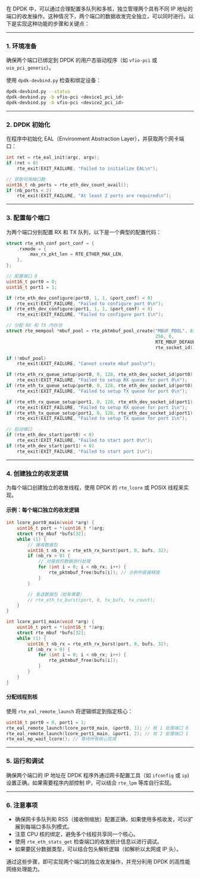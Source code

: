 在 DPDK 中，可以通过合理配置多队列和多核，独立管理两个具有不同 IP 地址的端口的收发操作。这种情况下，两个端口的数据收发完全独立，可以同时进行。以下是实现这种功能的步骤和关键点：

---

### 1. **环境准备**
确保两个端口已绑定到 DPDK 的用户态驱动程序（如 `vfio-pci` 或 `uio_pci_generic`）。

使用 `dpdk-devbind.py` 检查和绑定设备：
```bash
dpdk-devbind.py --status
dpdk-devbind.py -b vfio-pci <device1_pci_id>
dpdk-devbind.py -b vfio-pci <device2_pci_id>
```

---

### 2. **DPDK 初始化**
在程序中初始化 EAL（Environment Abstraction Layer），并获取两个网卡端口：
```c
int ret = rte_eal_init(argc, argv);
if (ret < 0)
    rte_exit(EXIT_FAILURE, "Failed to initialize EAL\n");

// 获取可用端口数
uint16_t nb_ports = rte_eth_dev_count_avail();
if (nb_ports < 2)
    rte_exit(EXIT_FAILURE, "At least 2 ports are required\n");
```

---

### 3. **配置每个端口**
为两个端口分别配置 RX 和 TX 队列，以下是一个典型的配置代码：
```c
struct rte_eth_conf port_conf = {
    .rxmode = {
        .max_rx_pkt_len = RTE_ETHER_MAX_LEN,
    },
};

// 配置端口 0
uint16_t port0 = 0;
uint16_t port1 = 1;

if (rte_eth_dev_configure(port0, 1, 1, &port_conf) < 0)
    rte_exit(EXIT_FAILURE, "Failed to configure port 0\n");
if (rte_eth_dev_configure(port1, 1, 1, &port_conf) < 0)
    rte_exit(EXIT_FAILURE, "Failed to configure port 1\n");

// 分配 RX 和 TX 内存池
struct rte_mempool *mbuf_pool = rte_pktmbuf_pool_create("MBUF_POOL", 8192,
                                                        256, 0,
                                                        RTE_MBUF_DEFAULT_BUF_SIZE,
                                                        rte_socket_id());

if (!mbuf_pool)
    rte_exit(EXIT_FAILURE, "Cannot create mbuf pool\n");

if (rte_eth_rx_queue_setup(port0, 0, 128, rte_eth_dev_socket_id(port0), NULL, mbuf_pool) < 0)
    rte_exit(EXIT_FAILURE, "Failed to setup RX queue for port 0\n");
if (rte_eth_tx_queue_setup(port0, 0, 128, rte_eth_dev_socket_id(port0), NULL) < 0)
    rte_exit(EXIT_FAILURE, "Failed to setup TX queue for port 0\n");

if (rte_eth_rx_queue_setup(port1, 0, 128, rte_eth_dev_socket_id(port1), NULL, mbuf_pool) < 0)
    rte_exit(EXIT_FAILURE, "Failed to setup RX queue for port 1\n");
if (rte_eth_tx_queue_setup(port1, 0, 128, rte_eth_dev_socket_id(port1), NULL) < 0)
    rte_exit(EXIT_FAILURE, "Failed to setup TX queue for port 1\n");

// 启动端口
if (rte_eth_dev_start(port0) < 0)
    rte_exit(EXIT_FAILURE, "Failed to start port 0\n");
if (rte_eth_dev_start(port1) < 0)
    rte_exit(EXIT_FAILURE, "Failed to start port 1\n");
```

---

### 4. **创建独立的收发逻辑**
为每个端口创建独立的收发线程，使用 DPDK 的 `rte_lcore` 或 POSIX 线程来实现。

#### 示例：每个端口独立的收发逻辑
```c
int lcore_port0_main(void *arg) {
    uint16_t port = *(uint16_t *)arg;
    struct rte_mbuf *bufs[32];
    while (1) {
        // 接收数据包
        uint16_t nb_rx = rte_eth_rx_burst(port, 0, bufs, 32);
        if (nb_rx > 0) {
            // 对接收的数据进行处理
            for (int i = 0; i < nb_rx; i++) {
                rte_pktmbuf_free(bufs[i]); // 示例中直接释放
            }
        }

        // 发送数据包（如有需要）
        // rte_eth_tx_burst(port, 0, tx_bufs, tx_count);
    }
}

int lcore_port1_main(void *arg) {
    uint16_t port = *(uint16_t *)arg;
    struct rte_mbuf *bufs[32];
    while (1) {
        uint16_t nb_rx = rte_eth_rx_burst(port, 0, bufs, 32);
        if (nb_rx > 0) {
            for (int i = 0; i < nb_rx; i++) {
                rte_pktmbuf_free(bufs[i]);
            }
        }
    }
}
```

#### 分配线程到核
使用 `rte_eal_remote_launch` 将逻辑绑定到指定核心：
```c
uint16_t port0 = 0, port1 = 1;
rte_eal_remote_launch(lcore_port0_main, &port0, 1); // 核 1 处理端口 0
rte_eal_remote_launch(lcore_port1_main, &port1, 2); // 核 2 处理端口 1
rte_eal_mp_wait_lcore(); // 等待所有核心完成
```

---

### 5. **运行和调试**
确保两个端口的 IP 地址在 DPDK 程序外通过网卡配置工具（如 `ifconfig` 或 `ip`) 设置正确。如果需要程序内部控制 IP，可以结合 `rte_lpm` 等库自行实现。

---

### 6. **注意事项**
- 确保网卡多队列和 RSS（接收侧缩放）配置正确，如果使用多核收发，可以扩展到每端口多队列模式。
- 注意 CPU 核的绑定，避免多个线程共享同一个核心。
- 使用 `rte_eth_stats_get` 检查端口的收发统计信息以进行调试。
- 如果要区分数据类型，可以结合包头解析逻辑（如解析以太网或 IP 头）。

通过这些步骤，即可实现两个端口的独立收发操作，并充分利用 DPDK 的高性能网络处理能力。
